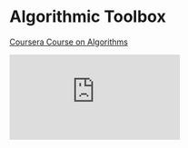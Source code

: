 # Algorithmic Toolbox

[Coursera Course on Algorithms](https://www.coursera.org/learn/algorithmic-toolbox/home/welcome)

![equation](http://www.sciweavers.org/tex2img.php?eq=1%2Bsin%28mc%5E2%29&bc=White&fc=Black&im=jpg&fs=12&ff=arev&edit=)
